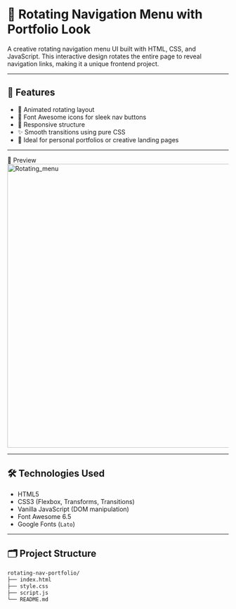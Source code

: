 # 🔄 Rotating Navigation Menu with Portfolio Look

A creative rotating navigation menu UI built with HTML, CSS, and JavaScript. This interactive design rotates the entire page to reveal navigation links, making it a unique frontend project.

---

## 🚀 Features

- 🎨 Animated rotating layout
- 🎯 Font Awesome icons for sleek nav buttons
- 📱 Responsive structure
- ✨ Smooth transitions using pure CSS
- 🧠 Ideal for personal portfolios or creative landing pages

---
📸 Preview
<img width="1329" height="645" alt="Rotating_menu" src="https://github.com/user-attachments/assets/2dacb438-bf8b-4828-8c79-f48bce379c82" />


---

## 🛠️ Technologies Used

- HTML5
- CSS3 (Flexbox, Transforms, Transitions)
- Vanilla JavaScript (DOM manipulation)
- Font Awesome 6.5
- Google Fonts (`Lato`)

---

## 🗂️ Project Structure

```bash
rotating-nav-portfolio/
├── index.html
├── style.css
├── script.js
└── README.md
